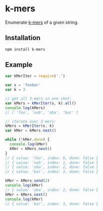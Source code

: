 # k-mers

Enumerate [k-mers](https://en.wikipedia.org/wiki/K-mer)
of a given string.

## Installation

```bash
npm install k-mers
```

## Example

```js
var kMerIter = require('.')

var s = 'foobar'
var k = 3

// get all 3-mers in one shot:
var kMers = kMerIter(s, k).all()
console.log(kMers)
// [ 'foo', 'oob', 'oba', 'bar' ]

// iterate over 3-mers:
kMers = kMerIter(s, k)
var kMer = kMers.next()

while (!kMer.done) {
  console.log(kMer)
  kMer = kMers.next()
}
// { value: 'foo', index: 0, done: false }
// { value: 'oob', index: 1, done: false }
// { value: 'oba', index: 2, done: false }
// { value: 'bar', index: 3, done: false }

kMer = kMers.send(2)
console.log(kMer)
// { value: 'oba', index: 2, done: false }
kMer = kMers.next()
console.log(kMer)
// { value: 'bar', index: 3, done: false }
```
